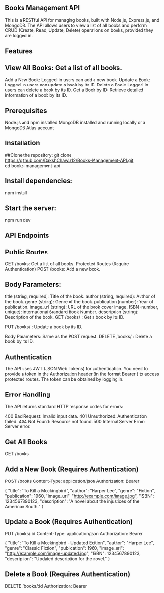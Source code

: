 ## Books Management API
This is a RESTful API for managing books, built with Node.js, Express.js, and MongoDB. The API allows users to view a list of all books and perform CRUD (Create, Read, Update, Delete) operations on books, provided they are logged in.

## Features
  ## View All Books: Get a list of all books.
  Add a New Book: Logged-in users can add a new book.
  Update a Book: Logged-in users can update a book by its ID.
  Delete a Book: Logged-in users can delete a book by its ID.
  Get a Book by ID: Retrieve detailed information of a book by its ID.
## Prerequisites
Node.js and npm installed
MongoDB installed and running locally or a MongoDB Atlas account

## Installation
  ##Clone the repository:
  git clone https://github.com/DakshChawla12/Books-Management-API.git  
  cd books-management-api

## Install dependencies: 
  npm install

## Start the server:
  npm run dev

## API Endpoints
  ## Public Routes
  GET /books: Get a list of all books.
  Protected Routes (Require Authentication)
  POST /books: Add a new book.

## Body Parameters:
  title (string, required): Title of the book.
  author (string, required): Author of the book.
  genre (string): Genre of the book.
  publication (number): Year of publication.
  image_url (string): URL of the book cover image.
  ISBN (number, unique): International Standard Book Number.
  description (string): Description of the book.
  GET /books/
  : Get a book by its ID.
  
  PUT /books/
  : Update a book by its ID.
  
  Body Parameters: Same as the POST request.
  DELETE /books/
  : Delete a book by its ID.

## Authentication
The API uses JWT (JSON Web Tokens) for authentication. You need to provide a token in the Authorization header (in the format Bearer <token>) to access protected routes. The token can be obtained by logging in.

## Error Handling
The API returns standard HTTP response codes for errors:

400 Bad Request: Invalid input data.
401 Unauthorized: Authentication failed.
404 Not Found: Resource not found.
500 Internal Server Error: Server error.

## Get All Books
  GET /books
## Add a New Book (Requires Authentication)
  POST /books
  Content-Type: application/json
  Authorization: Bearer <token>
  
  {
    "title": "To Kill a Mockingbird",
    "author": "Harper Lee",
    "genre": "Fiction",
    "publication": 1960,
    "image_url": "http://example.com/image.jpg",
    "ISBN": 1234567890123,
    "description": "A novel about the injustices of the American South."
  }
## Update a Book (Requires Authentication)
  PUT /books/:id
  Content-Type: application/json
  Authorization: Bearer <token>

{
  "title": "To Kill a Mockingbird - Updated Edition",
  "author": "Harper Lee",
  "genre": "Classic Fiction",
  "publication": 1960,
  "image_url": "http://example.com/image-updated.jpg",
  "ISBN": 1234567890123,
  "description": "Updated description for the novel."
}
## Delete a Book (Requires Authentication)
DELETE /books/:id
Authorization: Bearer <token>


